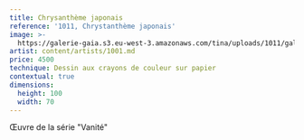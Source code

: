 ```yaml
---
title: Chrysanthème japonais
reference: '1011, Chrystanthème japonais'
image: >-
  https://galerie-gaia.s3.eu-west-3.amazonaws.com/tina/uploads/1011/galerie-gaia-1011-vanite-chrysantheme-japonnais.jpg
artist: content/artists/1001.md
price: 4500
technique: Dessin aux crayons de couleur sur papier
contextual: true
dimensions:
  height: 100
  width: 70
---
```


Œuvre de la série "Vanité"
